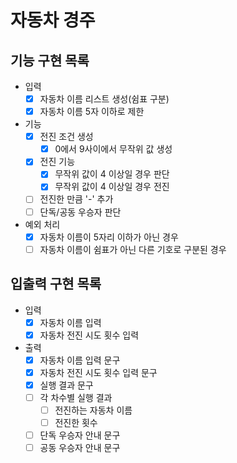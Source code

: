 # 자동차 경주 

## 기능 구현 목록
- 입력
  - [x] 자동차 이름 리스트 생성(쉼표 구분)
  - [x] 자동차 이름 5자 이하로 제한
- 기능
  - [x] 전진 조건 생성
    - [x] 0에서 9사이에서 무작위 값 생성
  - [x] 전진 기능
    - [x] 무작위 값이 4 이상일 경우 판단
    - [x] 무작위 값이 4 이상일 경우 전진
  - [ ] 전진한 만큼 '-' 추가
  - [ ] 단독/공동 우승자 판단
- 예외 처리
  - [x] 자동차 이름이 5자리 이하가 아닌 경우
  - [ ] 자동차 이름이 쉼표가 아닌 다른 기호로 구분된 경우

## 입출력 구현 목록
- 입력
  - [x] 자동차 이름 입력
  - [x] 자동차 전진 시도 횟수 입력
- 출력
  - [x] 자동차 이름 입력 문구
  - [x] 자동차 전진 시도 횟수 입력 문구
  - [x] 실행 결과 문구
  - [ ] 각 차수별 실행 결과
    - [ ] 전진하는 자동차 이름
    - [ ] 전진한 횟수
  - [ ] 단독 우승자 안내 문구
  - [ ] 공동 우승자 안내 문구
